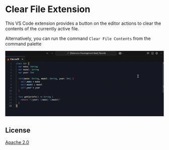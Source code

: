 # Clear File Extension

This VS Code extension provides a button on the editor actions to clear the contents of the currently active file.

Alternatively, you can run the command `Clear File Contents` from the command palette

![Demo](https://github.com/SwiftlyDaniel/clear-file/blob/main/demo.gif?raw=true)

## License

[Apache 2.0](./LICENSE.txt)
